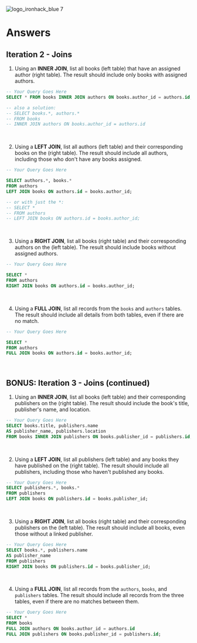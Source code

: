 ![logo_ironhack_blue 7](https://user-images.githubusercontent.com/23629340/40541063-a07a0a8a-601a-11e8-91b5-2f13e4e6b441.png)

# Answers

## Iteration 2 - Joins

1. Using an **INNER JOIN**, list all books (left table) that have an assigned author (right table). The result should include only books with assigned authors.

```sql
-- Your Query Goes Here
SELECT * FROM books INNER JOIN authors ON books.author_id = authors.id;

-- also a solution:
-- SELECT books.*, authors.*
-- FROM books
-- INNER JOIN authors ON books.author_id = authors.id

```

<br>

2. Using a **LEFT JOIN**, list all authors (left table) and their corresponding books on the (right table). The result should include all authors, including those who don't have any books assigned.

```sql
-- Your Query Goes Here

SELECT authors.*, books.*
FROM authors
LEFT JOIN books ON authors.id = books.author_id;

-- or with just the *: 
-- SELECT *
-- FROM authors
-- LEFT JOIN books ON authors.id = books.author_id;
```

<br>

3. Using a **RIGHT JOIN**, list all books (right table) and their corresponding authors on the (left table). The result should include books without assigned authors.

```sql
-- Your Query Goes Here

SELECT * 
FROM authors 
RIGHT JOIN books ON authors.id = books.author_id;


```

<br>

4. Using a **FULL JOIN**, list all records from the `books` and `authors` tables. The result should include all details from both tables, even if there are no match.

```sql
-- Your Query Goes Here

SELECT *
FROM authors
FULL JOIN books ON authors.id = books.author_id;
```

<br>

## BONUS: Iteration 3 - Joins (continued)

1. Using an **INNER JOIN**, list all books (left table) and their corresponding publishers on the (right table). The result should include the book's title, publisher's name, and location.

```sql
-- Your Query Goes Here
SELECT books.title, publishers.name 
AS publisher_name, publishers.location 
FROM books INNER JOIN publishers ON books.publisher_id = publishers.id;

```

<br>

2. Using a **LEFT JOIN**, list all publishers (left table) and any books they have published on the (right table). The result should include all publishers, including those who haven't published any books.

```sql
-- Your Query Goes Here
SELECT publishers.*, books.* 
FROM publishers 
LEFT JOIN books ON publishers.id = books.publisher_id;

```

<br>

3. Using a **RIGHT JOIN**, list all books (right table) and their corresponding publishers on the (left table). The result should include all books, even those without a linked publisher.

```sql
-- Your Query Goes Here
SELECT books.*, publishers.name 
AS publisher_name 
FROM publishers 
RIGHT JOIN books ON publishers.id = books.publisher_id;
```

<br>

4. Using a **FULL JOIN**, list all records from the `authors`, `books`, and `publishers` tables. The result should include all records from the three tables, even if there are no matches between them.

```sql
-- Your Query Goes Here
SELECT * 
FROM books 
FULL JOIN authors ON books.author_id = authors.id 
FULL JOIN publishers ON books.publisher_id = publishers.id;
```

<br>
